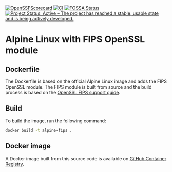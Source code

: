 <!-- markdownlint-disable-next-line first-line-h1 -->
[![OpenSSFScorecard](https://api.securityscorecards.dev/projects/github.com/nginx/alpine-fips/badge)](https://scorecard.dev/viewer/?uri=github.com/nginx/alpine-fips)
[![CI](https://github.com/nginx/alpine-fips/actions/workflows/ci.yml/badge.svg)](https://github.com/nginx/alpine-fips/actions/workflows/ci.yml)
[![FOSSA Status](https://app.fossa.com/api/projects/custom%2B5618%2Fgithub.com%2Fnginx%2Falpine-fips.svg?type=shield)](https://app.fossa.com/projects/custom%2B5618%2Fgithub.com%2Fnginx%2Falpine-fips?ref=badge_shield)
[![Project Status: Active – The project has reached a stable, usable state and is being actively developed.](https://www.repostatus.org/badges/latest/active.svg)](https://www.repostatus.org/#active)

# Alpine Linux with FIPS OpenSSL module

## Dockerfile

The Dockerfile is based on the official Alpine Linux image and adds the FIPS OpenSSL module.
The FIPS module is built from source and the build process is based on the [OpenSSL FIPS support guide](https://github.com/openssl/openssl/blob/master/README-FIPS.md).

## Build

To build the image, run the following command:

```bash
docker build -t alpine-fips .
```

## Docker image

A Docker image built from this source code is available on [GitHub Container Registry](https://github.com/nginx/alpine-fips/pkgs/container/alpine-fips).
